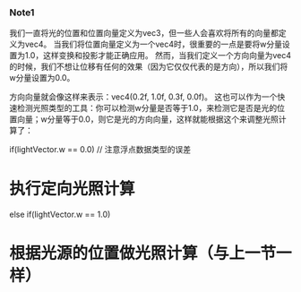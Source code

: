 ### Note1

我们一直将光的位置和位置向量定义为vec3，但一些人会喜欢将所有的向量都定义为vec4。
当我们将位置向量定义为一个vec4时，很重要的一点是要将w分量设置为1.0，这样变换和投影才能正确应用。
然而，当我们定义一个方向向量为vec4的时候，我们不想让位移有任何的效果（因为它仅仅代表的是方向），所以我们将w分量设置为0.0。

方向向量就会像这样来表示：vec4(0.2f, 1.0f, 0.3f, 0.0f)。
这也可以作为一个快速检测光照类型的工具：你可以检测w分量是否等于1.0，来检测它是否是光的位置向量；w分量等于0.0，则它是光的方向向量，这样就能根据这个来调整光照计算了：

if(lightVector.w == 0.0) // 注意浮点数据类型的误差
  # 执行定向光照计算
else if(lightVector.w == 1.0)
  # 根据光源的位置做光照计算（与上一节一样）